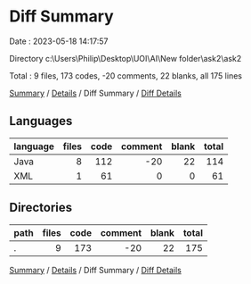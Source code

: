 # Diff Summary

Date : 2023-05-18 14:17:57

Directory c:\\Users\\Philip\\Desktop\\UOI\\AI\\New folder\\ask2\\ask2

Total : 9 files,  173 codes, -20 comments, 22 blanks, all 175 lines

[Summary](results.md) / [Details](details.md) / Diff Summary / [Diff Details](diff-details.md)

## Languages
| language | files | code | comment | blank | total |
| :--- | ---: | ---: | ---: | ---: | ---: |
| Java | 8 | 112 | -20 | 22 | 114 |
| XML | 1 | 61 | 0 | 0 | 61 |

## Directories
| path | files | code | comment | blank | total |
| :--- | ---: | ---: | ---: | ---: | ---: |
| . | 9 | 173 | -20 | 22 | 175 |

[Summary](results.md) / [Details](details.md) / Diff Summary / [Diff Details](diff-details.md)